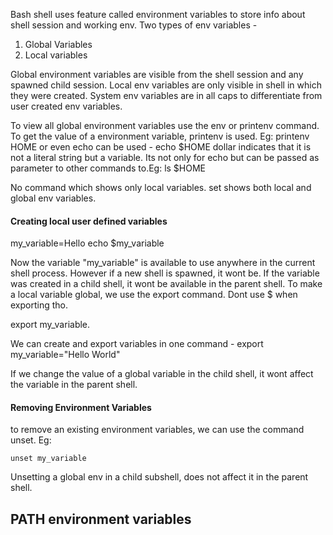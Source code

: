 Bash shell uses feature called environment variables to store info about shell session and working env. Two types of env variables - 
1. Global Variables
2. Local variables

Global environment variables are visible from the shell session and any spawned child session. Local env variables are only visible in shell in which they were created. System env variables are in all caps to differentiate from user created env variables. 

To view all global environment variables use the env or printenv command. To get the value of a environment variable, printenv is used. Eg: 
		printenv HOME
or even echo can be used  - 
			echo $HOME
dollar indicates that it is not a literal string but a variable. Its not only for echo but can be passed as parameter to other commands to.Eg:
				ls $HOME


No command which shows only local variables. set shows both local and global env variables. 


<h4>Creating local user defined variables </h4>
my_variable=Hello
echo $my_variable

Now the variable "my_variable" is available to use anywhere in the current shell process. However if a new shell is spawned, it wont be. If the variable was created in a child shell, it wont be available in the parent shell. To make a local variable global, we use the export command. Dont use $ when exporting tho. 

export my_variable. 

We can create and export variables in one command - 
export my_variable="Hello World"

If we change the value of a global variable in the child shell, it wont affect the variable in the parent shell. 


<h4>Removing Environment Variables </h4>
to remove an existing environment variables, we can use the command unset. Eg: 

	unset my_variable

Unsetting a global env in a child subshell, does not affect it in the parent shell. 


<h2>PATH environment variables</h2>

